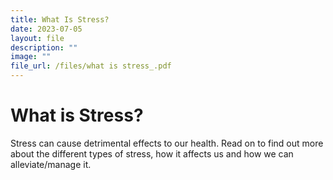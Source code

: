 ```yaml
---
title: What Is Stress?
date: 2023-07-05
layout: file
description: ""
image: ""
file_url: /files/what is stress_.pdf
---
```

# What is Stress?
Stress can cause detrimental effects to our health. Read on to find out more about the different types of stress, how it affects us and how we can alleviate/manage it.